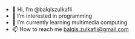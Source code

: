 - 👋 Hi, I’m @balqiszulkafli
- 👀 I’m interested in programming
- 🌱 I’m currently learning multimedia computing
- 📫 How to reach me balqis.zulkafli@gmail.com

<!---
balqiszulkafli/balqiszulkafli is a ✨ special ✨ repository because its `README.md` (this file) appears on your GitHub profile.
You can click the Preview link to take a look at your changes.
--->
